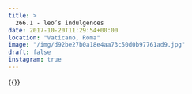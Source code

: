 ```yaml
---
title: >
  266.1 - leo’s indulgences
date: 2017-10-20T11:29:54+00:00
location: "Vaticano, Roma"
image: "/img/d92be27b0a18e4aa73c50d0b97761ad9.jpg"
draft: false
instagram: true
---
```


{{<photo src="/img/d92be27b0a18e4aa73c50d0b97761ad9.jpg">}}
